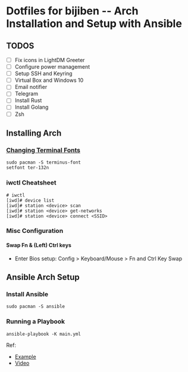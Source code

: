 # Dotfiles for bijiben -- Arch Installation and Setup with Ansible

## TODOS

- [ ] Fix icons in LightDM Greeter
- [ ] Configure power management
- [ ] Setup SSH and Keyring
- [ ] Virtual Box and Windows 10
- [ ] Email notifier
- [ ] Telegram
- [ ] Install Rust
- [ ] Install Golang
- [ ] Zsh

## Installing Arch

### [Changing Terminal Fonts](https://wiki.archlinux.org/title/Linux_console#Fonts)

```
sudo pacman -S terminus-font
setfont ter-132n
```

### iwctl Cheatsheet

```
# iwctl
[iwd]# device list
[iwd]# station <device> scan
[iwd]# station <device> get-networks
[iwd]# station <device> connect <SSID>
```

### Misc Configuration

#### Swap Fn & (Left) Ctrl keys

- Enter Bios setup: Config > Keyboard/Mouse > Fn and Ctrl Key Swap

## Ansible Arch Setup

### Install Ansible

```
sudo pacman -S ansible
```

### Running a Playbook

```
ansible-playbook -K main.yml
```

Ref:

* [Example](https://github.com/linuxpiper/ansible-arch-setup)
* [Video](https://www.youtube.com/watch?v=H0cpE1Q_9N0)
